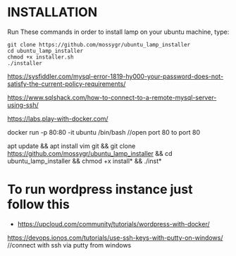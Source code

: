 # INSTALLATION
Run These commands in order to install lamp on your ubuntu machine, type:

```shell
git clone https://github.com/mossygr/ubuntu_lamp_installer
cd ubuntu_lamp_installer
chmod +x installer.sh
./installer
```


https://sysfiddler.com/mysql-error-1819-hy000-your-password-does-not-satisfy-the-current-policy-requirements/


https://www.sqlshack.com/how-to-connect-to-a-remote-mysql-server-using-ssh/  


https://labs.play-with-docker.com/

docker run -p 80:80 -it ubuntu /bin/bash //open port 80 to port 80

apt update && apt install vim git && git clone https://github.com/mossygr/ubuntu_lamp_installer && cd ubuntu_lamp_installer && chmod +x install* && ./inst*


# To run wordpress instance just follow this 
- https://upcloud.com/community/tutorials/wordpress-with-docker/

https://devops.ionos.com/tutorials/use-ssh-keys-with-putty-on-windows/ //connect with ssh via putty from windows
